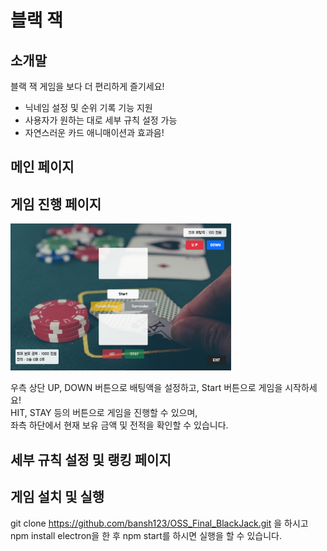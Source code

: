 # 블랙 잭  

## 소개말
블랙 잭 게임을 보다 더 편리하게 즐기세요!
- 닉네임 설정 및 순위 기록 기능 지원
- 사용자가 원하는 대로 세부 규칙 설정 가능
- 자연스러운 카드 애니매이션과 효과음!
## 메인 페이지

## 게임 진행 페이지
  
  
  <img src = ".\gamepage_example.PNG" width="70%" height='70%' >
  

우측 상단 UP, DOWN 버튼으로 배팅액을 설정하고, Start 버튼으로 게임을 시작하세요!  
HIT, STAY 등의 버튼으로 게임을 진행할 수 있으며,  
좌측 하단에서 현재 보유 금액 및 전적을 확인할 수 있습니다.
## 세부 규칙 설정 및 랭킹 페이지

## 게임 설치 및 실행
git clone https://github.com/bansh123/OSS_Final_BlackJack.git 을 하시고 npm install electron을 한 후 npm start를 하시면 실행을 할 수 있습니다.

